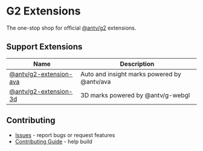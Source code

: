# G2 Extensions

The one-stop shop for official [@antv/g2](https://github.com/antvis/G2/) extensions.

## Support Extensions

| Name                                      | Description                                 |
| ----------------------------------------- | ------------------------------------------- |
| [@antv/g2-extension-ava](./ava/README.md) | Auto and insight marks powered by @antv/ava |
| [@antv/g2-extension-3d](./3d/README.md)   | 3D marks powered by @antv/g-webgl           |

## Contributing

- [Issues](https://github.com/antvis/g2-extentions/issues) - report bugs or request features
- [Contributing Guide](./CONTRIBUTING.md) - help build

